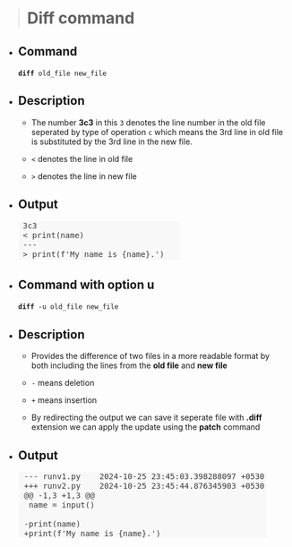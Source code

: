># Diff command

- ## Command
    <code>**diff** old_file new_file</code> 

- ## Description
    - The number **3c3** in this `3` denotes the line number in the old file seperated by type of operation `c` which means the 3rd line in old file is substituted by the 3rd line in the new file.

    - `<` denotes the line in old file

    - `>` denotes the line in new file

- ## Output
    ![Output](images/diff%20normal.png)

- ## Command with option u
    <code>**diff** -u old_file new_file</code> 

- ## Description
    - Provides the difference of two files in a more readable format by both including the lines from the **old file** and **new file**

    - `-` means deletion

    - `+` means insertion

    - By redirecting the output we can save it seperate file with **.diff** extension we can apply the update using the **patch** command

- ## Output
    ![Output](images/diff%20option%20u.png)